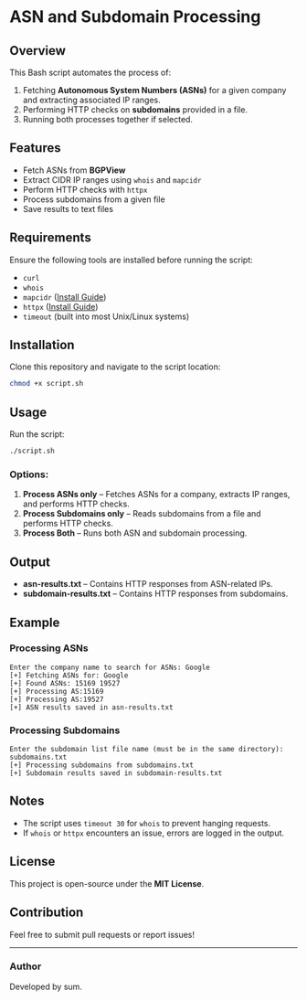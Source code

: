 # ASN and Subdomain Processing 

## Overview
This Bash script automates the process of:
1. Fetching **Autonomous System Numbers (ASNs)** for a given company and extracting associated IP ranges.
2. Performing HTTP checks on **subdomains** provided in a file.
3. Running both processes together if selected.

## Features
- Fetch ASNs from **BGPView**
- Extract CIDR IP ranges using `whois` and `mapcidr`
- Perform HTTP checks with `httpx`
- Process subdomains from a given file
- Save results to text files

## Requirements
Ensure the following tools are installed before running the script:
- `curl`
- `whois`
- `mapcidr` ([Install Guide](https://github.com/projectdiscovery/mapcidr))
- `httpx` ([Install Guide](https://github.com/projectdiscovery/httpx))
- `timeout` (built into most Unix/Linux systems)

## Installation
Clone this repository and navigate to the script location:
```sh
chmod +x script.sh
```

## Usage
Run the script:
```sh
./script.sh
```

### Options:
1. **Process ASNs only** – Fetches ASNs for a company, extracts IP ranges, and performs HTTP checks.
2. **Process Subdomains only** – Reads subdomains from a file and performs HTTP checks.
3. **Process Both** – Runs both ASN and subdomain processing.

## Output
- **asn-results.txt** – Contains HTTP responses from ASN-related IPs.
- **subdomain-results.txt** – Contains HTTP responses from subdomains.

## Example
### **Processing ASNs**
```
Enter the company name to search for ASNs: Google
[+] Fetching ASNs for: Google
[+] Found ASNs: 15169 19527
[+] Processing AS:15169
[+] Processing AS:19527
[+] ASN results saved in asn-results.txt
```

### **Processing Subdomains**
```
Enter the subdomain list file name (must be in the same directory): subdomains.txt
[+] Processing subdomains from subdomains.txt
[+] Subdomain results saved in subdomain-results.txt
```

## Notes
- The script uses `timeout 30` for `whois` to prevent hanging requests.
- If `whois` or `httpx` encounters an issue, errors are logged in the output.

## License
This project is open-source under the **MIT License**.

## Contribution
Feel free to submit pull requests or report issues!

---
### **Author**
Developed by sum.

